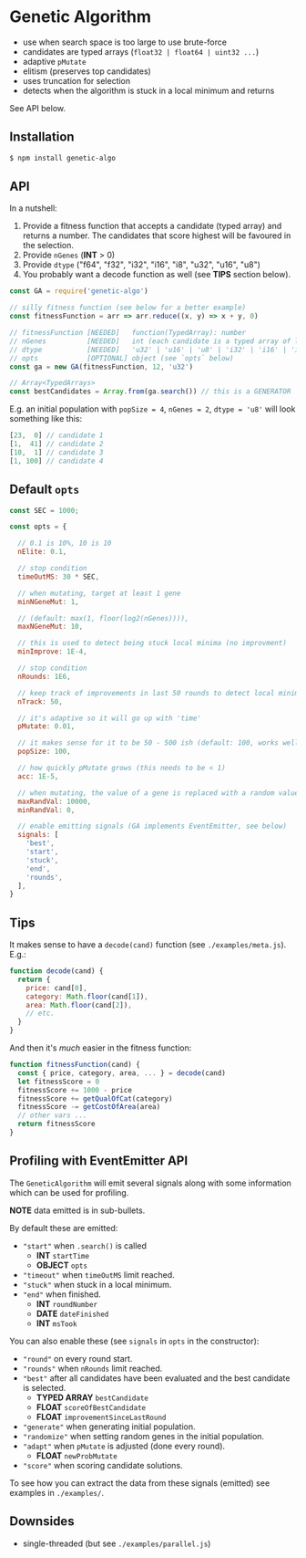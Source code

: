 # Genetic Algorithm

- use when search space is too large to use brute-force
- candidates are typed arrays (`float32 | float64 | uint32 ...`)
- adaptive `pMutate`
- elitism (preserves top candidates)
- uses truncation for selection
- detects when the algorithm is stuck in a local minimum and returns

See API below.

## Installation

```sh
$ npm install genetic-algo
```

## API

In a nutshell:

1. Provide a fitness function that accepts a candidate (typed array) and
   returns a number. The candidates that score highest will be favoured in the
   selection.
2. Provide `nGenes` (**INT** &gt; 0)
3. Provide `dtype` ("f64", "f32", "i32", "i16", "i8", "u32", "u16", "u8")
4. You probably want a decode function as well (see **TIPS** section below).

```js
const GA = require('genetic-algo')

// silly fitness function (see below for a better example)
const fitnessFunction = arr => arr.reduce((x, y) => x + y, 0) 

// fitnessFunction [NEEDED]   function(TypedArray): number
// nGenes          [NEEDED]   int (each candidate is a typed array of length equal to nGenes)
// dtype           [NEEDED]   'u32' | 'u16' | 'u8' | 'i32' | 'i16' | 'i8' | 'f32' | 'f64' 
// opts            [OPTIONAL] object (see `opts` below)
const ga = new GA(fitnessFunction, 12, 'u32')

// Array<TypedArrays>
const bestCandidates = Array.from(ga.search()) // this is a GENERATOR
```

E.g. an initial population with `popSize = 4`, `nGenes = 2`, `dtype = 'u8'` will look something like this:

```js
[23,  0] // candidate 1
[1,  41] // candidate 2
[10,  1] // candidate 3
[1, 100] // candidate 4
```

## Default `opts`

```js
const SEC = 1000;

const opts = {

  // 0.1 is 10%, 10 is 10
  nElite: 0.1,         

  // stop condition 
  timeOutMS: 30 * SEC, 

  // when mutating, target at least 1 gene
  minNGeneMut: 1,      

  // (default: max(1, floor(log2(nGenes)))),
  maxNGeneMut: 10,     

  // this is used to detect being stuck local minima (no improvment)
  minImprove: 1E-4,    

  // stop condition
  nRounds: 1E6,        

  // keep track of improvements in last 50 rounds to detect local minima
  nTrack: 50,          

  // it's adaptive so it will go up with 'time'
  pMutate: 0.01,       

  // it makes sense for it to be 50 - 500 ish (default: 100, works well)
  popSize: 100,        

  // how quickly pMutate grows (this needs to be < 1)
  acc: 1E-5,           

  // when mutating, the value of a gene is replaced with a random value
  maxRandVal: 10000,   
  minRandVal: 0,       

  // enable emitting signals (GA implements EventEmitter, see below)
  signals: [           
    'best',
    'start',
    'stuck',
    'end',
    'rounds',
  ],
}
```

## Tips

It makes sense to have a `decode(cand)` function (see `./examples/meta.js`).  E.g.:

```js
function decode(cand) {
  return {
    price: cand[0],
    category: Math.floor(cand[1]),
    area: Math.floor(cand[2]),
    // etc.
  }
}
```

And then it's *much* easier in the fitness function:

```js
function fitnessFunction(cand) {
  const { price, category, area, ... } = decode(cand)
  let fitnessScore = 0
  fitnessScore += 1000 - price
  fitnessScore += getQualOfCat(category)
  fitnessScore -= getCostOfArea(area)
  // other vars ...
  return fitnessScore
}
```

## Profiling with EventEmitter API

The `GeneticAlgorithm` will emit several signals along with some information
which can be used for profiling.

**NOTE** data emitted is in sub-bullets.

By default these are emitted:

- `"start"` when `.search()` is called
  - **INT** `startTime`
  - **OBJECT** `opts`
- `"timeout"` when `timeOutMS` limit reached.
- `"stuck"` when stuck in a local minimum.
- `"end"` when finished.
  - **INT** `roundNumber`
  - **DATE** `dateFinished`
  - **INT** `msTook`

You can also enable these (see `signals` in `opts` in the constructor):

- `"round"` on every round start.
- `"rounds"` when `nRounds` limit reached.
- `"best"` after all candidates have been evaluated and the best candidate is selected.
  - **TYPED ARRAY** `bestCandidate`
  - **FLOAT** `scoreOfBestCandidate`
  - **FLOAT** `improvementSinceLastRound`
- `"generate"` when generating initial population.
- `"randomize"` when setting random genes in the initial population.
- `"adapt"` when `pMutate` is adjusted (done every round).
  - **FLOAT** `newProbMutate`
- `"score"` when scoring candidate solutions.

To see how you can extract the data from these signals (emitted) see examples in `./examples/`.

## Downsides

- single-threaded (but see `./examples/parallel.js`)
